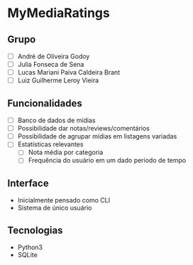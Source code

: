 # MyMediaRatings

## Grupo

- [ ] André de Oliveira Godoy
- [ ] Julia Fonseca de Sena
- [ ] Lucas Mariani Paiva Caldeira Brant
- [ ] Luiz Guilherme Leroy Vieira

## Funcionalidades

- [ ] Banco de dados de mídias
- [ ] Possibilidade dar notas/reviews/comentários
- [ ] Possibilidade de agrupar mídias em listagens variadas
- [ ] Estatísticas relevantes
	- [ ] Nota média por categoria
	- [ ] Frequência do usuário em um dado período de tempo

## Interface

- Inicialmente pensado como CLI
- Sistema de único usuário

## Tecnologias

- Python3
- SQLite

